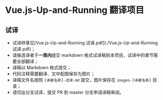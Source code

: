 # Vue.js-Up-and-Running 翻译项目

## 试译

- 试译样章见[Vue.js-Up-and-Running 试译.pdf](./Vue.js-Up-and-Running 试译.pdf)；
- 请候选译者于**一周内**提交 markdown 格式试译稿到本项目，试译中的章节需要全部翻译；
- 译稿以 Markdown 格式提交；
- 代码注释需要翻译、文中配图保存为图片；
- 译稿文件名按照 `[译者名称]-试译.md` 提交，图片保存在 `images-[译者名称]` 目录；
- 请切出分支试译，提交 PR 到 master 分支申请译稿审阅。